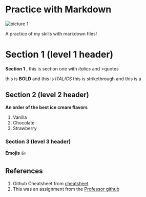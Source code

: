 # Practice with Markdown
![picture 1](https://www.google.com/imgres?imgurl=https%3A%2F%2Fimages.inc.com%2Fuploaded_files%2Fimage%2F1920x1080%2Fgetty_133970892_157811.jpg&tbnid=A4Z-LS-6-EurWM&vet=12ahUKEwidmJXd7tqBAxUaHDQIHSRNDHMQMygAegQIARBz..i&imgrefurl=https%3A%2F%2Fwww.inc.com%2Fwanda-thibodeaux%2Fheres-what-practicing-does-to-your-brain-and-how-to-do-it-right.html&docid=jiQ7uFZXI9PBGM&w=1920&h=1080&q=practice&ved=2ahUKEwidmJXd7tqBAxUaHDQIHSRNDHMQMygAegQIARBz)

A practice of my skills with markdown files! 

# Section 1 (level 1 header)
**Section 1** , this is section one with *italics* and >quotes 

this is **BOLD** and this is *ITALICS*
this is ~~strikethrough~~ and this is a </subscript> 

## Section 2 (level 2 header)
**An order of the best ice cream flavors**
1. Vanilla
1. Chocolate
1. Strawberry

### Section 3 (level 3 header)
**Emojis**
:+1: 


## References
1. Github Cheatsheet from [cheatsheet](https://docs.github.com/en/get-started/writing-on-github/getting-started-with-writing-and-formatting-on-github/basic-writing-and-formatting-syntax)
2. This was an assignment from the [Professor github](https://github.com/jakobzhao/geog328)